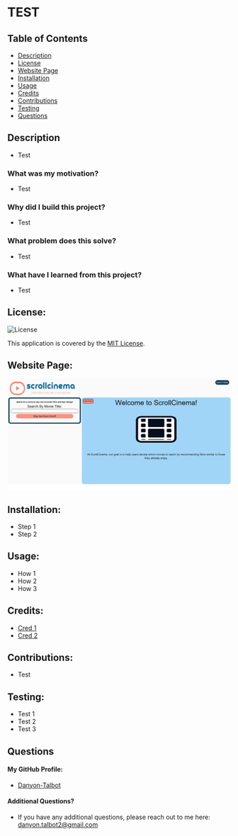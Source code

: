 # TEST

## Table of Contents
- [Description](#description)
- [License](#license)
- [Website Page](#website-page)
- [Installation](#installation)
- [Usage](#usage)
- [Credits](#credits)
- [Contributions](#contributions)
- [Testing](#testing)
- [Questions](#questions)

## Description

* Test

### What was my motivation?

* Test

### Why did I build this project?

* Test

### What problem does this solve?

* Test

### What have I learned from this project?

* Test

## License:

![License](https://img.shields.io/badge/License-MIT-yellow.svg)

This application is covered by the [MIT License](https://opensource.org/licenses/MIT).

## Website Page:

![Screenshot](../Assets/images/ScrollCinema.png)

## Installation:

* Step 1
* Step 2

## Usage:

* How 1
* How 2
* How 3

## Credits:

* [Cred 1](cred.cred)
* [Cred 2](cred.cred)

## Contributions:

* Test

## Testing:

* Test 1
* Test 2
* Test 3

## Questions

#### My GitHub Profile:
* [Danyon-Talbot](https://github.com/Danyon-Talbot)

#### Additional Questions?

* If you have any additional questions, please reach out to me here: danyon.talbot2@gmail.com

